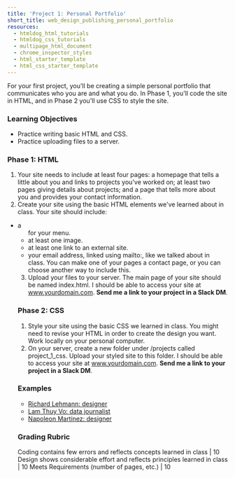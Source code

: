 ```yaml
---
title: 'Project 1: Personal Portfolio'
short_title: web_design_publishing_personal_portfolio
resources:
  - htmldog_html_tutorials
  - htmldog_css_tutorials
  - multipage_html_document
  - chrome_inspector_styles
  - html_starter_template
  - html_css_starter_template
---
```


For your first project, you'll be creating a simple personal portfolio that communicates who you are and what you do. In Phase 1, you'll code the site in HTML, and in Phase 2 you'll use CSS to style the site.

### Learning Objectives

- Practice writing basic HTML and CSS.
- Practice uploading files to a server.

### Phase 1: HTML

1. Your site needs to include at least four pages: a homepage that tells a little about you and links to projects you've worked on; at least two pages giving details about projects; and a page that tells more about you and provides your contact information.
2. Create your site using the basic HTML elements we've learned about in class. Your site should include:
  - a <ul> for your menu.
  - at least one image.
  - at least one link to an external site.
  - your email address, linked using mailto:, like we talked about in class. You can make one of your pages a contact page, or you can choose another way to include this.
3. Upload your files to your server. The main page of your site should be named index.html. I should be able to access your site at www.yourdomain.com. __Send me a link to your project in a Slack DM__.

### Phase 2: CSS

1. Style your site using the basic CSS we learned in class. You might need to revise your HTML in order to create the design you want. Work locally on your personal computer.
2. On your server, create a new folder under /projects called project_1_css. Upload your styled site to this folder. I should be able to access your site at www.yourdomain.com. __Send me a link to your project in a Slack DM__.

### Examples

- [Richard Lehmann: designer](http://atomicfarmer.com/)
- [Lam Thuy Vo: data journalist](http://www.lamivo.com/)
- [Napoleon Martinez: designer](https://napoleonmartinez.co/)

### Grading Rubric

Coding contains few errors and reflects concepts learned in class | 10
Design shows considerable effort and reflects principles learned in class | 10
Meets Requirements (number of pages, etc.) | 10
